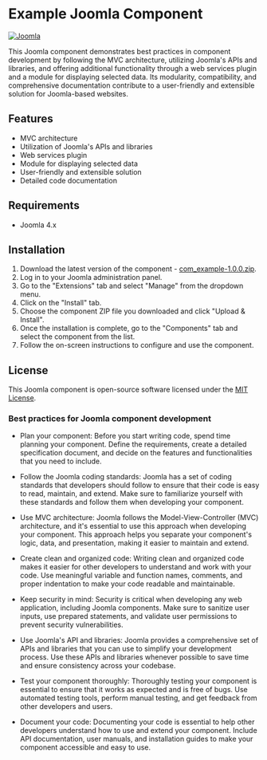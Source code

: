 # Example Joomla Component

[![Joomla](https://img.shields.io/badge/Joomla-4.x-orange.svg)](https://www.joomla.org/)

This Joomla component demonstrates best practices in component development by following the MVC architecture, utilizing Joomla's APIs and libraries, and offering additional functionality through a web services plugin and a module for displaying selected data. Its modularity, compatibility, and comprehensive documentation contribute to a user-friendly and extensible solution for Joomla-based websites.

## Features

- MVC architecture
- Utilization of Joomla's APIs and libraries
- Web services plugin
- Module for displaying selected data
- User-friendly and extensible solution
- Detailed code documentation

## Requirements

- Joomla 4.x

## Installation

1. Download the latest version of the component - [com_example-1.0.0.zip](https://plycneris.com/updates/joomla/com_example/com_example-1.0.0.zip).
2. Log in to your Joomla administration panel.
3. Go to the "Extensions" tab and select "Manage" from the dropdown menu.
4. Click on the "Install" tab.
5. Choose the component ZIP file you downloaded and click "Upload & Install".
6. Once the installation is complete, go to the "Components" tab and select the component from the list.
7. Follow the on-screen instructions to configure and use the component.

## License

This Joomla component is open-source software licensed under the [MIT License](https://opensource.org/licenses/MIT).

### Best practices for Joomla component development

- Plan your component: Before you start writing code, spend time planning your component. Define the requirements, create a detailed specification document, and decide on the features and functionalities that you need to include.

- Follow the Joomla coding standards: Joomla has a set of coding standards that developers should follow to ensure that their code is easy to read, maintain, and extend. Make sure to familiarize yourself with these standards and follow them when developing your component.

- Use MVC architecture: Joomla follows the Model-View-Controller (MVC) architecture, and it's essential to use this approach when developing your component. This approach helps you separate your component's logic, data, and presentation, making it easier to maintain and extend.

- Create clean and organized code: Writing clean and organized code makes it easier for other developers to understand and work with your code. Use meaningful variable and function names, comments, and proper indentation to make your code readable and maintainable.

- Keep security in mind: Security is critical when developing any web application, including Joomla components. Make sure to sanitize user inputs, use prepared statements, and validate user permissions to prevent security vulnerabilities.

- Use Joomla's API and libraries: Joomla provides a comprehensive set of APIs and libraries that you can use to simplify your development process. Use these APIs and libraries whenever possible to save time and ensure consistency across your codebase.

- Test your component thoroughly: Thoroughly testing your component is essential to ensure that it works as expected and is free of bugs. Use automated testing tools, perform manual testing, and get feedback from other developers and users.

- Document your code: Documenting your code is essential to help other developers understand how to use and extend your component. Include API documentation, user manuals, and installation guides to make your component accessible and easy to use.
